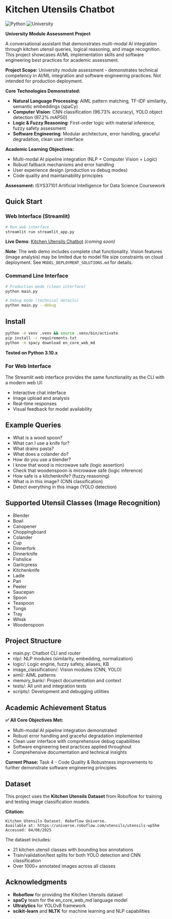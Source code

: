 # Kitchen Utensils Chatbot

![Python](https://img.shields.io/badge/python-3.10-blue)
![University](https://img.shields.io/badge/scope-university%20module-green)

**University Module Assessment Project**

A conversational assistant that demonstrates multi-modal AI integration through kitchen utensil queries, logical reasoning, and image recognition. This project showcases AI/ML implementation skills and software engineering best practices for academic assessment.

**Project Scope:** University module assessment - demonstrates technical competency in AI/ML integration and software engineering practices. Not intended for production deployment.

**Core Technologies Demonstrated:**
- **Natural Language Processing**: AIML pattern matching, TF-IDF similarity, semantic embeddings (spaCy)
- **Computer Vision**: CNN classification (96.73% accuracy), YOLO object detection (97.2% mAP50)
- **Logic & Fuzzy Reasoning**: First-order logic with material inference, fuzzy safety assessment
- **Software Engineering**: Modular architecture, error handling, graceful degradation, clean user interface

**Academic Learning Objectives:**
- Multi-modal AI pipeline integration (NLP + Computer Vision + Logic)
- Robust fallback mechanisms and error handling
- User experience design (production vs debug modes)
- Code quality and maintainability principles

**Assessment:** ISYS37101 Artificial Intelligence for Data Science Coursework

## Quick Start

### Web Interface (Streamlit)
```bash
# Run web interface
streamlit run streamlit_app.py
```
**Live Demo**: [Kitchen Utensils Chatbot](https://your-app.streamlit.app) *(coming soon)*

**Note**: The web demo includes complete chat functionality. Vision features (image analysis) may be limited due to model file size constraints on cloud deployment. See `MODEL_DEPLOYMENT_SOLUTIONS.md` for details.

### Command Line Interface
```bash
# Production mode (clean interface)
python main.py

# Debug mode (technical details)
python main.py --debug
```

## Install
```bash
python -m venv .venv && source .venv/bin/activate
pip install -r requirements.txt
python -m spacy download en_core_web_md
```

**Tested on Python 3.10.x**

### For Web Interface
The Streamlit web interface provides the same functionality as the CLI with a modern web UI:
- Interactive chat interface
- Image upload and analysis
- Real-time responses
- Visual feedback for model availability

## Example Queries
- What is a wood spoon?
- What can I use a knife for?
- What drains pasta?
- What does a colander do?
- How do you use a blender?
- I know that wood is microwave safe (logic assertion)
- Check that woodenspoon is microwave safe (logic inference)
- How safe is a kitchenknife? (fuzzy reasoning)
- What is in this image? (CNN classification)
- Detect everything in this image (YOLO detection)

## Supported Utensil Classes (Image Recognition)
- Blender
- Bowl
- Canopener
- Choppingboard
- Colander
- Cup
- Dinnerfork
- Dinnerknife
- Fishslice
- Garlicpress
- Kitchenknife
- Ladle
- Pan
- Peeler
- Saucepan
- Spoon
- Teaspoon
- Tongs
- Tray
- Whisk
- Woodenspoon

## Project Structure
- main.py: Chatbot CLI and router
- nlp/: NLP modules (similarity, embedding, normalization)
- logic/: Logic engine, fuzzy safety, aliases, KB
- image_classification/: Vision modules (CNN, YOLO)
- aiml/: AIML patterns
- memory_bank/: Project documentation and context
- tests/: All unit and integration tests
- scripts/: Development and debugging utilities

## Academic Achievement Status

**✅ All Core Objectives Met:**
- Multi-modal AI pipeline integration demonstrated
- Robust error handling and graceful degradation implemented
- Clean user interface with comprehensive debug capabilities
- Software engineering best practices applied throughout
- Comprehensive documentation and technical insights

**Current Phase:** Task 4 - Code Quality & Robustness improvements to further demonstrate software engineering principles.

## Dataset

This project uses the **Kitchen Utensils Dataset** from Roboflow for training and testing image classification models.

**Citation:**
```
Kitchen Utensils Dataset. Roboflow Universe. 
Available at: https://universe.roboflow.com/utensils/utensils-wp5hm
Accessed: 04/06/2025
```

The dataset includes:
- 21 kitchen utensil classes with bounding box annotations
- Train/validation/test splits for both YOLO detection and CNN classification
- Over 1000+ annotated images across all classes

## Acknowledgments

- **Roboflow** for providing the Kitchen Utensils dataset
- **spaCy** team for the en_core_web_md language model
- **Ultralytics** for YOLOv8 framework
- **scikit-learn** and **NLTK** for machine learning and NLP capabilities